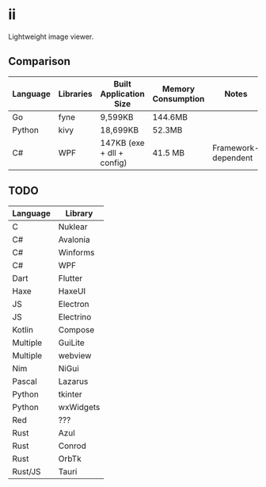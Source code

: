 # ii

Lightweight image viewer.

## Comparison

| Language | Libraries | Built Application Size     | Memory Consumption | Notes               |
| -------- | --------- | -------------------------- | ------------------ | ------------------- |
| Go       | fyne      | 9,599KB                    | 144.6MB            |                     |
| Python   | kivy      | 18,699KB                   | 52.3MB             |                     |
| C#       | WPF       | 147KB (exe + dll + config) | 41.5 MB            | Framework-dependent |

## TODO

| Language | Library   |
| -------- | --------- |
| C        | Nuklear   |
| C#       | Avalonia  |
| C#       | Winforms  |
| C#       | WPF       |
| Dart     | Flutter   |
| Haxe     | HaxeUI    |
| JS       | Electron  |
| JS       | Electrino |
| Kotlin   | Compose   |
| Multiple | GuiLite   |
| Multiple | webview   |
| Nim      | NiGui     |
| Pascal   | Lazarus   |
| Python   | tkinter   |
| Python   | wxWidgets |
| Red      | ???       |
| Rust     | Azul      |
| Rust     | Conrod    |
| Rust     | OrbTk     |
| Rust/JS  | Tauri     |
